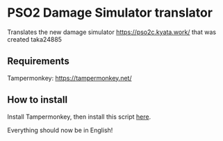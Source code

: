 # PSO2 Damage Simulator translator
Translates the new damage simulator https://pso2c.kyata.work/ that was created taka24885

## Requirements
Tampermonkey: https://tampermonkey.net/

## How to install
Install Tampermonkey, then install this script [here](https://github.com/SynthSy/pso2-combo/raw/master/translator.user.js).

Everything should now be in English!
